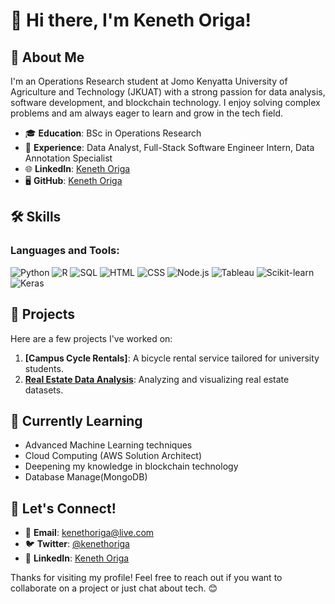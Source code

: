 # 👋 Hi there, I'm Keneth Origa!

## 🚀 About Me
I'm an Operations Research student at Jomo Kenyatta University of Agriculture and Technology (JKUAT) with a strong passion for data analysis, software development, and blockchain technology. I enjoy solving complex problems and am always eager to learn and grow in the tech field.

- 🎓 **Education**: BSc in Operations Research
- 💼 **Experience**: Data Analyst, Full-Stack Software Engineer Intern, Data Annotation Specialist
- 🌐 **LinkedIn**: [Keneth Origa](https://www.linkedin.com/in/kenethoriga)
- 🖥️ **GitHub**: [Keneth Origa](https://www.github.com/kenethoriga)

## 🛠️ Skills
### Languages and Tools:
![Python](https://img.shields.io/badge/Python-3776AB?style=for-the-badge&logo=python&logoColor=white)
![R](https://img.shields.io/badge/R-276DC3?style=for-the-badge&logo=r&logoColor=white)
![SQL](https://img.shields.io/badge/SQL-4479A1?style=for-the-badge&logo=sql&logoColor=white)
![HTML](https://img.shields.io/badge/HTML5-E34F26?style=for-the-badge&logo=html5&logoColor=white)
![CSS](https://img.shields.io/badge/CSS3-1572B6?style=for-the-badge&logo=css3&logoColor=white)
![Node.js](https://img.shields.io/badge/Node.js-339933?style=for-the-badge&logo=nodedotjs&logoColor=white)
![Tableau](https://img.shields.io/badge/Tableau-E97627?style=for-the-badge&logo=tableau&logoColor=white)
![Scikit-learn](https://img.shields.io/badge/Scikit--learn-F7931E?style=for-the-badge&logo=scikit-learn&logoColor=white)
![Keras](https://img.shields.io/badge/Keras-D00000?style=for-the-badge&logo=keras&logoColor=white)


## 🌟 Projects
Here are a few projects I've worked on:

1. **[Campus Cycle Rentals]**: A bicycle rental service tailored for university students.
2. **[Real Estate Data Analysis](https://github.com/kenethoriga/real-estate-data-analysis)**: Analyzing and visualizing real estate datasets.

## 🌱 Currently Learning
- Advanced Machine Learning techniques
- Cloud Computing (AWS Solution Architect)
- Deepening my knowledge in blockchain technology
- Database Manage(MongoDB)

## 💬 Let's Connect!
- 📧 **Email**: kenethoriga@live.com
- 🐦 **Twitter**: [@kenethoriga](https://twitter.com/kenethoriga)
- 💼 **LinkedIn**: [Keneth Origa](https://www.linkedin.com/in/kenethoriga)



Thanks for visiting my profile! Feel free to reach out if you want to collaborate on a project or just chat about tech. 😊
